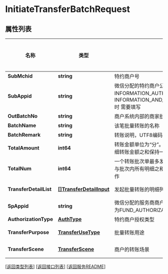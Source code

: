 # InitiateTransferBatchRequest

## 属性列表

名称 | 类型 | 描述 | 补充说明
------------ | ------------- | ------------- | -------------
**SubMchid** | **string** | 特约商户号 | 
**SubAppid** | **string** | 微信分配的特约商户公众账号ID，特约商户授权类型为INFORMATION_AUTHORIZATION_TYPE和INFORMATION_AND_FUND_AUTHORIZATION_TYPE时 需要填写 | [可选] 
**OutBatchNo** | **string** | 商户系统内部的商家批次单号，在商户系统内部唯一 | 
**BatchName** | **string** | 该笔批量转账的名称 | 
**BatchRemark** | **string** | 转账说明，UTF8编码，最多允许32个字符 | 
**TotalAmount** | **int64** | 转账金额单位为“分”。转账总金额必须与批次内所有明细转账金额之和保持一致，否则无法发起转账操作 | 
**TotalNum** | **int64** | 一个转账批次单最多发起三千笔转账。转账总笔数必须与批次内所有明细之和保持一致，否则无法发起转账操作 | 
**TransferDetailList** | [**[]TransferDetailInput**](TransferDetailInput.md) | 发起批量转账的明细列表，最多三千笔 | [可选] 
**SpAppid** | **string** | 微信分配的服务商商户公众账号ID，特约商户授权类型为FUND_AUTHORIZATION_TYPE时 需要填写 | [可选] 
**AuthorizationType** | [**AuthType**](AuthType.md) | 特约商户授权类型 | 
**TransferPurpose** | [**TransferUseType**](TransferUseType.md) | 批量转账用途 | [可选] 
**TransferScene** | [**TransferScene**](TransferScene.md) | 商户的转账场景 | [可选] 

[\[返回类型列表\]](README.md#类型列表)
[\[返回接口列表\]](README.md#接口列表)
[\[返回服务README\]](README.md)


